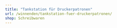 ```yaml
---
title: "Tankstation für Druckerpatronen"
url: /winnenden/tankstation-fuer-druckerpatronen/
shop: Schreibwaren
---
```

